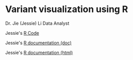 Variant visualization using R
==============

Dr. Jie (Jessie) Li
Data Analyst


Jessie's [R Code](Variant-Analysis-by-R/plot.circos.R)

Jessie's [R documentation (doc)](Variant-Analysis-by-R/plot.circos.docx)

Jessie's [R documentation (html)](Variant-Analysis-by-R/plot.circos.html)

